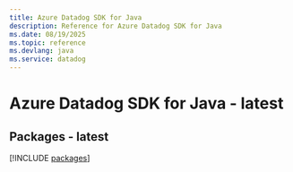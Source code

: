 ```yaml
---
title: Azure Datadog SDK for Java
description: Reference for Azure Datadog SDK for Java
ms.date: 08/19/2025
ms.topic: reference
ms.devlang: java
ms.service: datadog
---
```

# Azure Datadog SDK for Java - latest
## Packages - latest
[!INCLUDE [packages](datadog-index.md)]